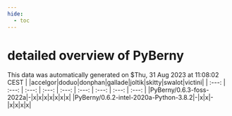 ```yaml
---
hide:
  - toc
---
```


detailed overview of PyBerny
============================


This data was automatically generated on $Thu, 31 Aug 2023 at 11:08:02 CEST
| |accelgor|doduo|donphan|gallade|joltik|skitty|swalot|victini|
| :---: | :---: | :---: | :---: | :---: | :---: | :---: | :---: | :---: |
|PyBerny/0.6.3-foss-2022a|-|x|x|x|x|x|x|x|
|PyBerny/0.6.2-intel-2020a-Python-3.8.2|-|x|x|-|x|x|x|x|

